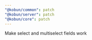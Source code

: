 ```yaml
---
"@kobun/common": patch
"@kobun/server": patch
"@kobun/core": patch
---
```


Make select and multiselect fields work

